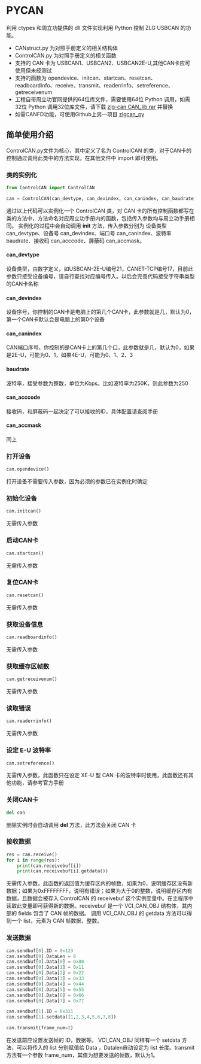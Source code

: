 # PYCAN
利用 ctypes 和周立功提供的 dll 文件实现利用 Python 控制 ZLG USBCAN 的功能。
- CANstruct.py 为对照手册定义的相关结构体
- ControlCAN.py 为对照手册定义的相关函数
- 支持的 CAN 卡为 USBCAN1、USBCAN2、USBCAN2E-U,其他CAN卡应可使用但未经测试
- 支持的函数为 opendevice、initcan、startcan、resetcan、readboardinfo、receive、transmit、readerrinfo、setreference、getreceivenum
- 工程自带周立功官网提供的64位库文件，需要使用64位 Python 调用，如需32位 Python 调用32位库文件，请下载 [zlg-can CAN_lib.rar](http://www.zlg.cn/data/upload/software/Can/CAN_lib.rar) 并替换
- 如需CANFD功能，可使用Github上另一项目 [zlgcan_py](https://github.com/guochuangjian/zlgcan_py)

## 简单使用介绍
ControlCAN.py文件为核心，其中定义了名为 ControlCAN 的类，对于CAN卡的控制通过调用此类中的方法实现，在其他文件中 import 即可使用。
### 类的实例化
```python
from ControlCAN import ControlCAN

can = ControlCAN(can_devtype, can_devindex, can_canindex, can_baudrate, can_acccode, can_accmask)
```
通过以上代码可以实例化一个 ControlCAN 类，对 CAN 卡的所有控制函数都写在类的方法中，方法命名对应周立功手册内的函数，包括传入参数均与周立功手册相同。
实例化的过程中会自动调用 __init__ 方法，传入参数分别为 设备类型 can_devtype、设备号 can_devindex、端口号 can_canindex、波特率 baudrate、接收码 can_acccode、屏蔽码 can_accmask。
#### can_devtype
设备类型，由数字定义，如USBCAN-2E-U编号21，CANET-TCP编号17，目前此参数只接受设备编号，请自行查找对应编号传入。以后会完善代码接受字符串类型的CAN卡名称
#### can_devindex
设备序号，你控制的CAN卡是电脑上的第几个CAN卡，此参数就是几，默认为0，第一个CAN卡默认会是电脑上的第0个设备
#### can_canindex
CAN端口序号，你控制的是CAN卡上的第几个口，此参数就是几，默认为0，如果是2E-U，可能为0、1，如果4E-U，可能为0、1、2、3
#### baudrate
波特率，接受参数为整数，单位为Kbps。比如波特率为250K，则此参数为250
#### can_acccode
接收码，和屏蔽码一起决定了可以接收的ID，具体配置请查阅手册
#### can_accmask
同上

### 打开设备
```python
can.opendevice()
```
打开设备不需要传入参数，因为必须的参数已在实例化时确定
### 初始化设备
```python
can.initcan()
```
无需传入参数
### 启动CAN卡
```python
can.startcan()
```
无需传入参数
### 复位CAN卡
```python
can.resetcan()
```
无需传入参数
### 获取设备信息
```python
can.readboardinfo()
```
无需传入参数
### 获取缓存区帧数
```python
can.getreceivenum()
```
无需传入参数
### 读取错误
```python
can.readerrinfo()
```
无需传入参数
### 设定 E-U 波特率
```python
can.setreference()
```
无需传入参数，此函数只在设定 XE-U 型 CAN 卡的波特率时使用，此函数还有其他功能，请参考官方手册
### 关闭CAN卡
```python
del can
```
删除实例时会自动调用 __del__ 方法，此方法会关闭 CAN 卡
### 接收数据
 ```python
 res = can.receive()
 for i in range(res):
     print(can.receivebuf[i])
     print(can.receivebuf[i].getdata())
 ```
 无需传入参数，此函数的返回值为缓存区内的帧数，如果为0，说明缓存区没有新数据；如果为0xFFFFFFFF，说明有错误；如果为大于0的整数，说明缓存区内有数据，且数据会被存入 ControlCAN 的 receivebuf 这个实例变量中。在主程序中读取此变量即可获得新的数据。receivebuf 是一个 VCI_CAN_OBJ 结构体，其内部的 fields 包含了 CAN 帧的数据。
调用 VCI_CAN_OBJ 的 getdata 方法可以得到一个 list，元素为 CAN 帧数据，整数。
### 发送数据
```python
can.sendbuf[0].ID = 0x123
can.sendbuf[0].DataLen = 8
can.sendbuf[0].Data[0] = 0x00
can.sendbuf[0].Data[1] = 0x11
can.sendbuf[0].Data[2] = 0x22
can.sendbuf[0].Data[3] = 0x33
can.sendbuf[0].Data[4] = 0x44
can.sendbuf[0].Data[5] = 0x55
can.sendbuf[0].Data[6] = 0x66
can.sendbuf[0].Data[7] = 0x77

can.sendbuf[1].ID = 0x321
can.sendbuf[1].setdata([1,2,3,4,5,6,7,8])

can.transmit(frame_num=2)
```
在发送前应设置发送帧的 ID，数据等。 VCI_CAN_OBJ 同样有一个 setdata 方法，可以将传入的 list 分别赋值给 Data ，Datalen自动设定为 list 长度。transmit 方法有一个参数 frame_num，其值为想要发送的帧数，默认为1。

